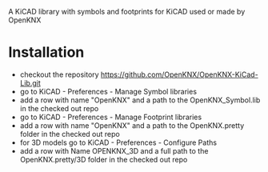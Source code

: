 A KiCAD library with symbols and footprints for KiCAD used or made by OpenKNX

# Installation

* checkout the repository https://github.com/OpenKNX/OpenKNX-KiCad-Lib.git
* go to KiCAD - Preferences - Manage Symbol libraries
* add a row with name "OpenKNX" and a path to the OpenKNX_Symbol.lib in the checked out repo
* go to KiCAD - Preferences - Manage Footprint libraries
* add a row with name "OpenKNX" and a path to the OpenKNX.pretty folder in the checked out repo
* for 3D models go to KiCAD - Preferences - Configure Paths
* add a row with Name OPENKNX_3D and a full path to the OpenKNX.pretty/3D folder in the checked out repo